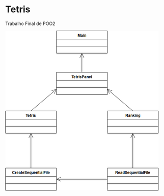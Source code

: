 # Tetris
Trabalho Final de POO2

![UML tree](https://raw.githubusercontent.com/matheus-eyng/tetris/master/UML.png)
